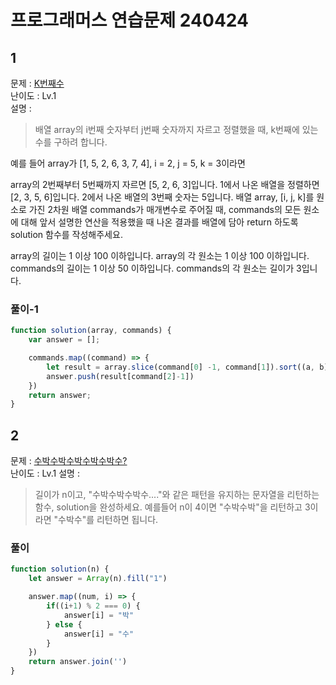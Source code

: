 # 프로그래머스 연습문제 240424

## 1

문제 : [K번째수](https://school.programmers.co.kr/learn/courses/30/lessons/42748)  
난이도 : Lv.1  
설명 :

>배열 array의 i번째 숫자부터 j번째 숫자까지 자르고 정렬했을 때, k번째에 있는 수를 구하려 합니다.

예를 들어 array가 [1, 5, 2, 6, 3, 7, 4], i = 2, j = 5, k = 3이라면

array의 2번째부터 5번째까지 자르면 [5, 2, 6, 3]입니다.
1에서 나온 배열을 정렬하면 [2, 3, 5, 6]입니다.
2에서 나온 배열의 3번째 숫자는 5입니다.
배열 array, [i, j, k]를 원소로 가진 2차원 배열 commands가 매개변수로 주어질 때, commands의 모든 원소에 대해 앞서 설명한 연산을 적용했을 때 나온 결과를 배열에 담아 return 하도록 solution 함수를 작성해주세요.

array의 길이는 1 이상 100 이하입니다.
array의 각 원소는 1 이상 100 이하입니다.
commands의 길이는 1 이상 50 이하입니다.
commands의 각 원소는 길이가 3입니다.

### 풀이-1

``` javascript
function solution(array, commands) {
    var answer = [];

    commands.map((command) => {
        let result = array.slice(command[0] -1, command[1]).sort((a, b) => a - b)
        answer.push(result[command[2]-1])
    })
    return answer;
}
```

## 2

문제 : [수박수박수박수박수박수?](https://school.programmers.co.kr/learn/courses/30/lessons/12922)  
난이도 : Lv.1
설명 :

>길이가 n이고, "수박수박수박수...."와 같은 패턴을 유지하는 문자열을 리턴하는 함수, solution을 완성하세요. 예를들어 n이 4이면 "수박수박"을 리턴하고 3이라면 "수박수"를 리턴하면 됩니다.

### 풀이

``` javascript
function solution(n) {
    let answer = Array(n).fill("1")

    answer.map((num, i) => {
        if((i+1) % 2 === 0) {
            answer[i] = "박"
        } else {
            answer[i] = "수"
        }
    })
    return answer.join('')
}
```
